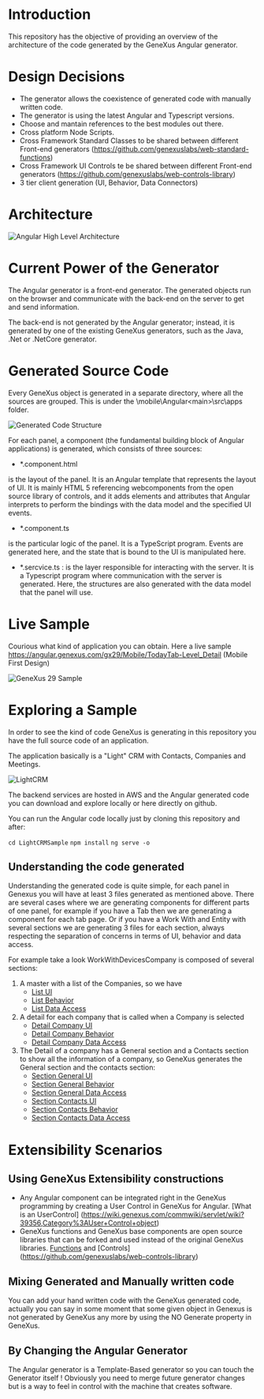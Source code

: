 # Introduction

This repository has the objective of providing an overview of the architecture of the code generated by the GeneXus Angular generator.

# Design Decisions

- The generator allows the coexistence of generated code with manually written code.
- The generator is using the latest Angular and Typescript versions.
- Choose and mantain references to the best modules out there.
- Cross platform Node Scripts.
- Cross Framework Standard Classes to be shared between different Front-end generators (https://github.com/genexuslabs/web-standard-functions)
- Cross Framework UI Controls te be shared between different Front-end generators (https://github.com/genexuslabs/web-controls-library)
- 3 tier client generation (UI, Behavior, Data Connectors)

# Architecture 

![Angular High Level Architecture](architectureAngular.png) 


# Current Power of the Generator

The Angular generator is a front-end generator. The generated objects run on the browser and communicate with the back-end on the server to get and send information.

The back-end is not generated by the Angular generator; instead, it is generated by one of the existing GeneXus generators, such as the Java, .Net or .NetCore generator. 

# Generated Source Code

Every GeneXus object is generated in a separate directory, where all the sources are grouped. This is under the <Model directory>\mobile\Angular\<main>\src\apps folder.
  
 ![Generated Code Structure](codeStructure.png)

 For each panel, a component (the fundamental building block of Angular applications) is generated, which consists of three sources:

- *.component.html 

is the layout of the panel. It is an Angular template that represents the layout of UI. It is mainly HTML 5 referencing webcomponents from the open source library of controls, and it adds elements and attributes that Angular interprets to perform the bindings with the data model and the specified UI events.

- *.component.ts 

is the particular logic of the panel. It is a TypeScript program. Events are generated here, and the state that is bound to the UI is manipulated here.

- *.sercvice.ts : is the layer responsible for interacting with the server. It is a Typescript program where communication with the server is generated. Here, the structures are also generated with the data model that the panel will use.


# Live Sample

Courious what kind of application you can obtain. Here a live sample https://angular.genexus.com/gx29/Mobile/TodayTab-Level_Detail (Mobile First Design)

![GeneXus 29 Sample](gx29.png)

# Exploring a Sample

In order to see the kind of code GeneXus is generating in this repository you have the full source code of an application. 

The application basically is a "Light" CRM with Contacts, Companies and Meetings. 

![LightCRM](lightCRM.png)

The backend services are hosted in AWS and the Angular generated code you can download and explore locally or here directly on github.

You can run the Angular code locally just by cloning this repository and after:

`
cd LightCRMSample
`
`
npm install
`
`
ng serve -o
`

## Understanding the code generated

Understanding the generated code is quite simple, for each panel in Genexus you will have at least 3 files generated as mentioned above.
There are several cases where we are generating components for different parts of one panel, for example if you have a Tab then we are generating a component for each tab page.
Or if you have a Work With and Entity with several sections we are generating 3 files for each section, always respecting the separation of concerns in terms of UI, behavior and data access.

For example take a look WorkWithDevicesCompany  is composed of several sections:

1) A master with a list of the Companies, so we have 
    - [List UI](LightCRMSample/src/app/WorkWithDevicesCompany/workwithdevicescompany_company_list.component.html)
    - [List Behavior](LightCRMSample/src/app/WorkWithDevicesCompany/workwithdevicescompany_company_list.component.ts)
    - [List Data Access](LightCRMSample/src/app/WorkWithDevicesCompany/workwithdevicescompany_company_list.service.ts)
2) A detail for each company that is called when a Company is selected 
    - [Detail Company UI](LightCRMSample/src/app/WorkWithDevicesCompany/workwithdevicescompany_company_detail.component.html)
    - [Detail Company Behavior](LightCRMSample/src/app/WorkWithDevicesCompany/workwithdevicescompany_company_detail.component.ts)
    - [Detail Company Data Access](LightCRMSample/src/app/WorkWithDevicesCompany/workwithdevicescompany_company_detail.service.ts)
3) The Detail of a company has a General section and a Contacts section to show all the information of a company, so GeneXus generates the General section and the contacts section:
     - [Section General UI](LightCRMSample/src/app/WorkWithDevicesCompany/workwithdevicescompany_company_section_general.component.html)
     - [Section General Behavior](LightCRMSample/src/app/WorkWithDevicesCompany/workwithdevicescompany_company_section_general.component.ts)
     - [Section General Data Access](LightCRMSample/src/app/WorkWithDevicesCompany/workwithdevicescompany_company_section_general.service.ts)
     - [Section Contacts UI](LightCRMSample/src/app/WorkWithDevicesCompany/workwithdevicescompany_company_section_contact.component.html)
     - [Section Contacts Behavior](LightCRMSample/src/app/WorkWithDevicesCompany/workwithdevicescompany_company_section_contact.component.ts)
     - [Section Contacts Data Access](LightCRMSample/src/app/WorkWithDevicesCompany/workwithdevicescompany_company_section_contact.service.ts)
     
     
# Extensibility Scenarios

## Using GeneXus Extensibility constructions

- Any Angular component can be integrated right in the GeneXus programming by creating a User Control in GeneXus for Angular. [What is an UserControl] (https://wiki.genexus.com/commwiki/servlet/wiki?39356,Category%3AUser+Control+object)
- GeneXus functions and GeneXus base components are open source libraries that can be forked and used instead of the original GeneXus libraries.
[Functions](https://github.com/genexuslabs/web-standard-functions)  and [Controls] (https://github.com/genexuslabs/web-controls-library)

## Mixing Generated and Manually written code

You can add your hand written code with the GeneXus generated code, actually you can say in some moment that some given object in Genexus is not generated by GeneXus any more by using the NO Generate property in GeneXus.

## By Changing the Angular Generator

The Angular generator is a Template-Based generator so you can touch the Generator itself ! Obviously you need to merge future generator changes but is a way to feel in control with the machine that creates software.

 
 
